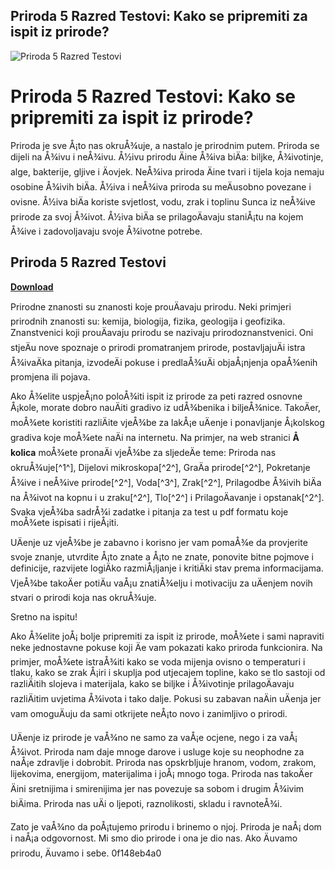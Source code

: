 ## Priroda 5 Razred Testovi: Kako se pripremiti za ispit iz prirode?

 
![Priroda 5 Razred Testovi](https://encrypted-tbn1.gstatic.com/images?q=tbn:ANd9GcR1Fd1W3TXRyPT1P-l3h4TOc6eCQEaWcHO8LXwVEYUyGe5suVSBx96djqE)

 
# Priroda 5 Razred Testovi: Kako se pripremiti za ispit iz prirode?
 
Priroda je sve Å¡to nas okruÅ¾uje, a nastalo je prirodnim putem. Priroda se dijeli na Å¾ivu i neÅ¾ivu. Å½ivu prirodu Äine Å¾iva biÄa: biljke, Å¾ivotinje, alge, bakterije, gljive i Äovjek. NeÅ¾iva priroda Äine tvari i tijela koja nemaju osobine Å¾ivih biÄa. Å½iva i neÅ¾iva priroda su meÄusobno povezane i ovisne. Å½iva biÄa koriste svjetlost, vodu, zrak i toplinu Sunca iz neÅ¾ive prirode za svoj Å¾ivot. Å½iva biÄa se prilagoÄavaju staniÅ¡tu na kojem Å¾ive i zadovoljavaju svoje Å¾ivotne potrebe.
 
## Priroda 5 Razred Testovi


[**Download**](https://www.google.com/url?q=https%3A%2F%2Furlca.com%2F2tK2k0&sa=D&sntz=1&usg=AOvVaw2IIOOCACNTO0N2T0PSTWF_)

 
Prirodne znanosti su znanosti koje prouÄavaju prirodu. Neki primjeri prirodnih znanosti su: kemija, biologija, fizika, geologija i geofizika. Znanstvenici koji prouÄavaju prirodu se nazivaju prirodoznanstvenici. Oni stjeÄu nove spoznaje o prirodi promatranjem prirode, postavljajuÄi istra Å¾ivaÄka pitanja, izvodeÄi pokuse i predlaÅ¾uÄi objaÅ¡njenja opaÅ¾enih promjena ili pojava.
 
Ako Å¾elite uspjeÅ¡no poloÅ¾iti ispit iz prirode za peti razred osnovne Å¡kole, morate dobro nauÄiti gradivo iz udÅ¾benika i biljeÅ¾nice. TakoÄer, moÅ¾ete koristiti razliÄite vjeÅ¾be za lakÅ¡e uÄenje i ponavljanje Å¡kolskog gradiva koje moÅ¾ete naÄi na internetu. Na primjer, na web stranici **Å kolica** moÅ¾ete pronaÄi vjeÅ¾be za sljedeÄe teme: Priroda nas okruÅ¾uje[^1^], Dijelovi mikroskopa[^2^], GraÄa prirode[^2^], Pokretanje Å¾ive i neÅ¾ive prirode[^2^], Voda[^3^], Zrak[^2^], Prilagodbe Å¾ivih biÄa na Å¾ivot na kopnu i u zraku[^2^], Tlo[^2^] i PrilagoÄavanje i opstanak[^2^]. Svaka vjeÅ¾ba sadrÅ¾i zadatke i pitanja za test u pdf formatu koje moÅ¾ete ispisati i rijeÅ¡iti.
 
UÄenje uz vjeÅ¾be je zabavno i korisno jer vam pomaÅ¾e da provjerite svoje znanje, utvrdite Å¡to znate a Å¡to ne znate, ponovite bitne pojmove i definicije, razvijete logiÄko razmiÅ¡ljanje i kritiÄki stav prema informacijama. VjeÅ¾be takoÄer potiÄu vaÅ¡u znatiÅ¾elju i motivaciju za uÄenjem novih stvari o prirodi koja nas okruÅ¾uje.
 
Sretno na ispitu!
  
Ako Å¾elite joÅ¡ bolje pripremiti za ispit iz prirode, moÅ¾ete i sami napraviti neke jednostavne pokuse koji Äe vam pokazati kako priroda funkcionira. Na primjer, moÅ¾ete istraÅ¾iti kako se voda mijenja ovisno o temperaturi i tlaku, kako se zrak Å¡iri i skuplja pod utjecajem topline, kako se tlo sastoji od razliÄitih slojeva i materijala, kako se biljke i Å¾ivotinje prilagoÄavaju razliÄitim uvjetima Å¾ivota i tako dalje. Pokusi su zabavan naÄin uÄenja jer vam omoguÄuju da sami otkrijete neÅ¡to novo i zanimljivo o prirodi.
 
UÄenje iz prirode je vaÅ¾no ne samo za vaÅ¡e ocjene, nego i za vaÅ¡ Å¾ivot. Priroda nam daje mnoge darove i usluge koje su neophodne za naÅ¡e zdravlje i dobrobit. Priroda nas opskrbljuje hranom, vodom, zrakom, lijekovima, energijom, materijalima i joÅ¡ mnogo toga. Priroda nas takoÄer Äini sretnijima i smirenijima jer nas povezuje sa sobom i drugim Å¾ivim biÄima. Priroda nas uÄi o ljepoti, raznolikosti, skladu i ravnoteÅ¾i.
 
Zato je vaÅ¾no da poÅ¡tujemo prirodu i brinemo o njoj. Priroda je naÅ¡ dom i naÅ¡a odgovornost. Mi smo dio prirode i ona je dio nas. Ako Äuvamo prirodu, Äuvamo i sebe.
 0f148eb4a0
